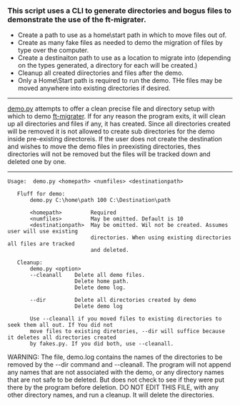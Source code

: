 ### This script uses a CLI to generate directories and bogus files to demonstrate the use of the ft-migrater.

  - Create a path to use as a home\start path in which to move files out of.
  - Create as many fake files as needed to demo the migration of files by type over the computer.
  - Create a destinaiton path to use as a location to migrate into
    (depending on the types generated, a directory for each will be created.)
  - Cleanup all created diirectories and files after the demo.
  - Only a Home\Start path is required to run the demo. THe files may be moved anywhere into 
  existing directories if desired. 
---  
 
[demo.py](/ft-migrater_/demo.py) attempts to offer a clean precise file and directory setup with which to demo [ft-migrater](). If for any reason the program exits, it will clean up all directories and files if any, it has created. Since all directories created will be removed it is not allowed to create sub directories for the demo inside pre-existing directoreis. If the user does not create the destination and wishes to move the demo files in preexisting directories, thes directories will not be removed but the files will be tracked down and deleted one by one.

---
~~~
Usage:  demo.py <homepath> <numfiles> <destinationpath>

   Fluff for demo:
       demo.py C:\home\path 100 C:\Destination\path
       
       <homepath>         Required
       <numfiles>         May be omitted. Default is 10
       <destinationpath>  May be omitted. Wil not be created. Assumes user will use existing
                          directories. When using existing directories all files are tracked
                          and deleted.
    
   Cleanup:
       demo.py <option>
       --cleanall    Delete all demo files.
                     Delete home path.
                     Delete demo log.
                     
       --dir         Delete all directories created by demo
                     Delete demo log
                     
       Use --cleanall if you moved files to existing directories to seek them all out. If You did not
       move files to existing diretories, --dir will suffice because it deletes all directories created 
       by fakes.py. If you did both, use --cleanall.
~~~

WARNING: The file, demo.log contains the names of the directories to be removed by the --dir command and --cleanall. The program will not append any names that are not associated with the demo, or any directory names that are not safe to be deleted. But does not check to see if they were put there by the program before deletion. 
DO NOT EDIT THIS FILE, with any other directory names, and run a cleanup. It will delete the directories.
